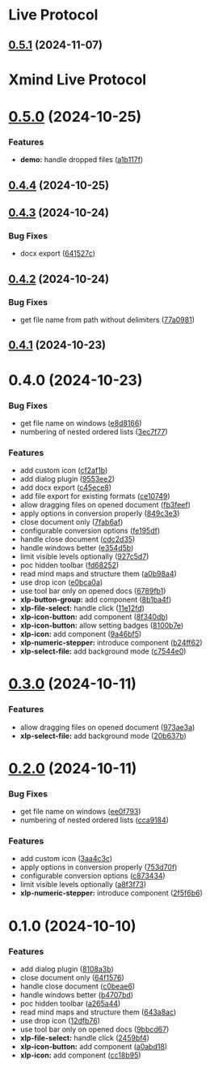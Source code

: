 # Live Protocol

## [0.5.1](https://github.com/davidenke/live-protocol/compare/0.5.0...0.5.1) (2024-11-07)

# Xmind Live Protocol

# [0.5.0](https://github.com/davidenke/xmind-live-protocol/compare/0.4.4...0.5.0) (2024-10-25)


### Features

* **demo:** handle dropped files ([a1b117f](https://github.com/davidenke/xmind-live-protocol/commit/a1b117f8f6549cf9e4c5c3e9cd207d68d45d8578))

## [0.4.4](https://github.com/davidenke/xmind-live-protocol/compare/0.4.3...0.4.4) (2024-10-25)

## [0.4.3](https://github.com/davidenke/xmind-live-protocol/compare/0.4.2...0.4.3) (2024-10-24)


### Bug Fixes

* docx export ([641527c](https://github.com/davidenke/xmind-live-protocol/commit/641527cfc300a82dffe3d2c470be12af57e3a394))

## [0.4.2](https://github.com/davidenke/xmind-live-protocol/compare/0.4.1...0.4.2) (2024-10-24)


### Bug Fixes

* get file name from path without delimiters ([77a0981](https://github.com/davidenke/xmind-live-protocol/commit/77a0981bb0768d917504e994dfdc8dd9c9ef95ff))

## [0.4.1](https://github.com/davidenke/xmind-live-protocol/compare/0.4.0...0.4.1) (2024-10-23)

# 0.4.0 (2024-10-23)


### Bug Fixes

* get file name on windows ([e8d8166](https://github.com/davidenke/xmind-live-protocol/commit/e8d8166998e946284d1677b3af6e1b45f55ac098))
* numbering of nested ordered lists ([3ec7f77](https://github.com/davidenke/xmind-live-protocol/commit/3ec7f77f30af8fde5a404edd57527a945b181107))


### Features

* add custom icon ([cf2af1b](https://github.com/davidenke/xmind-live-protocol/commit/cf2af1b42d70d356bd20191f247fa250032cf6c5))
* add dialog plugin ([9553ee2](https://github.com/davidenke/xmind-live-protocol/commit/9553ee22fe8db5ce74d02619c52a79c01848fea3))
* add docx export ([c45ece8](https://github.com/davidenke/xmind-live-protocol/commit/c45ece8fda3156729ef90138662027ced13e6c47))
* add file export for existing formats ([ce10749](https://github.com/davidenke/xmind-live-protocol/commit/ce1074990bdd3e3ef1cf344e6c702b86ab849bb5))
* allow dragging files on opened document ([fb3feef](https://github.com/davidenke/xmind-live-protocol/commit/fb3feefbfeb671369d8bc699625743739615b697))
* apply options in conversion properly ([849c3e3](https://github.com/davidenke/xmind-live-protocol/commit/849c3e3331ab598fe970676d62679dc9ffd1c0c7))
* close document only ([7fab6af](https://github.com/davidenke/xmind-live-protocol/commit/7fab6af5b495f53a34088d30d94fce1c8a3ac41a))
* configurable conversion options ([fe195df](https://github.com/davidenke/xmind-live-protocol/commit/fe195df6348815340c828b556828a333c1d67994))
* handle close document ([cdc2d35](https://github.com/davidenke/xmind-live-protocol/commit/cdc2d35237237a74e3b9e4074f57bc03a3fa1d27))
* handle windows better ([e354d5b](https://github.com/davidenke/xmind-live-protocol/commit/e354d5b85b5b4fd7210ee3968181c82df5765f47))
* limit visible levels optionally ([927c5d7](https://github.com/davidenke/xmind-live-protocol/commit/927c5d7581ca42e29b6f58466aaf333d5fba06ed))
* poc hidden toolbar ([fd68252](https://github.com/davidenke/xmind-live-protocol/commit/fd6825294fc090c3b8f08b9cc74047cf7bf4718d))
* read mind maps and structure them ([a0b98a4](https://github.com/davidenke/xmind-live-protocol/commit/a0b98a49f0fc24c45afb315a3f3a0ee61f8514c6))
* use drop icon ([e0bca0a](https://github.com/davidenke/xmind-live-protocol/commit/e0bca0aefbbc7f18f0f719dfeeb0ddf26c85dcd6))
* use tool bar only on opened docs ([6789fb1](https://github.com/davidenke/xmind-live-protocol/commit/6789fb1f32306ccab5242c7b127d67675e04f65e))
* **xlp-button-group:** add component ([8b1ba4f](https://github.com/davidenke/xmind-live-protocol/commit/8b1ba4f2e074f65f88aaac39cc49d1af27f9d41c))
* **xlp-file-select:** handle click ([11e12fd](https://github.com/davidenke/xmind-live-protocol/commit/11e12fd9078fdea16d682dc6e3ad64e3873e4f69))
* **xlp-icon-button:** add component ([8f340db](https://github.com/davidenke/xmind-live-protocol/commit/8f340db01318ad3538cf5e2010a3aa8299518c98))
* **xlp-icon-button:** allow setting badges ([8100b7e](https://github.com/davidenke/xmind-live-protocol/commit/8100b7e0b69db27967fb3d8fde01e6435197f19c))
* **xlp-icon:** add component ([9a46bf5](https://github.com/davidenke/xmind-live-protocol/commit/9a46bf5a36756b6ddc7f2d4645c50d6108d56ae5))
* **xlp-numeric-stepper:** introduce component ([b24ff62](https://github.com/davidenke/xmind-live-protocol/commit/b24ff62f484a11dd1c2c2f6d6094ac84c9237652))
* **xlp-select-file:** add background mode ([c7544e0](https://github.com/davidenke/xmind-live-protocol/commit/c7544e003a46f33b9df84fb15f9391f7695ab375))

# [0.3.0](https://github.com/davidenke/xmind-live-protocol/compare/0.2.0...0.3.0) (2024-10-11)


### Features

* allow dragging files on opened document ([973ae3a](https://github.com/davidenke/xmind-live-protocol/commit/973ae3a8dadabd9abb75a3133f9a3a1a454c3828))
* **xlp-select-file:** add background mode ([20b637b](https://github.com/davidenke/xmind-live-protocol/commit/20b637bf4c571fb509366cd17f95273b6bdaa1a8))

# [0.2.0](https://github.com/davidenke/xmind-live-protocol/compare/0.1.0...0.2.0) (2024-10-11)


### Bug Fixes

* get file name on windows ([ee0f793](https://github.com/davidenke/xmind-live-protocol/commit/ee0f793875ee21f565380e5aac2a6067c84ef6d6))
* numbering of nested ordered lists ([cca9184](https://github.com/davidenke/xmind-live-protocol/commit/cca9184d29cee1aca4a4575d723da1967a501d09))


### Features

* add custom icon ([3aa4c3c](https://github.com/davidenke/xmind-live-protocol/commit/3aa4c3c17a492be780e2404676336876f0f29c0e))
* apply options in conversion properly ([753d70f](https://github.com/davidenke/xmind-live-protocol/commit/753d70f2f202b75d109d92f640c44f97e8437b06))
* configurable conversion options ([c873434](https://github.com/davidenke/xmind-live-protocol/commit/c87343440270f7b9dd44c85dd6f9f1adf4455b91))
* limit visible levels optionally ([a8f3f73](https://github.com/davidenke/xmind-live-protocol/commit/a8f3f73af3476dc5277570f69fa7996673c849dc))
* **xlp-numeric-stepper:** introduce component ([2f5f6b6](https://github.com/davidenke/xmind-live-protocol/commit/2f5f6b64fec48bfac96c1d9c290431073aff742d))

# 0.1.0 (2024-10-10)


### Features

* add dialog plugin ([8108a3b](https://github.com/davidenke/xmind-live-protocol/commit/8108a3b0be08058ab873d57142ad6e17d7df0099))
* close document only ([64f1576](https://github.com/davidenke/xmind-live-protocol/commit/64f1576c7669735f0cc073bd039904a625ed49d8))
* handle close document ([c0beae6](https://github.com/davidenke/xmind-live-protocol/commit/c0beae6dcbf384977d9edcf247cdf0abfa2b50cb))
* handle windows better ([b4707bd](https://github.com/davidenke/xmind-live-protocol/commit/b4707bd44dfdd4c58c121c5152318bd88aa78a98))
* poc hidden toolbar ([a265a44](https://github.com/davidenke/xmind-live-protocol/commit/a265a4460d6ff3deebaf61d1d4384487a5ab3d69))
* read mind maps and structure them ([643a8ac](https://github.com/davidenke/xmind-live-protocol/commit/643a8ac0091817dc2143f9652d65f28f9ca98444))
* use drop icon ([12dfb76](https://github.com/davidenke/xmind-live-protocol/commit/12dfb767da103b76c86ca91d88579101f2a9ff91))
* use tool bar only on opened docs ([9bbcd67](https://github.com/davidenke/xmind-live-protocol/commit/9bbcd67401ec980ee5d09fc696e2e2377bd35b81))
* **xlp-file-select:** handle click ([2459bf4](https://github.com/davidenke/xmind-live-protocol/commit/2459bf4860452007da1e612d874be9f7a10eeb07))
* **xlp-icon-button:** add component ([a0abd18](https://github.com/davidenke/xmind-live-protocol/commit/a0abd18f981590e1fd47e2afe8cbda3edfc9069e))
* **xlp-icon:** add component ([cc18b95](https://github.com/davidenke/xmind-live-protocol/commit/cc18b95961e99005f67c4689dff4581415857d73))
